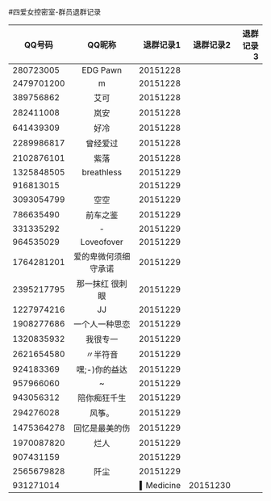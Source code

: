 #四爱女控密室-群员退群记录

| QQ号码        | QQ昵称           | 退群记录1   | 退群记录2	| 退群记录3	|
| ------------- |:-------------:   | -----:           | -----:           | -----:           |
|280723005|EDG    Pawn|20151228| | |
|2479701200|m|20151228| | |
|389756862|艾可|20151228| | |
|282411008|岚安|20151228| | |
|641439309|好冷|20151228| | |
|2289986817|曾经爱过|20151228| | |
|2102876101|紫落|20151228| | |
|1325848505|breathless|20151229| | |
|916813015||20151229| | |
|3093054799|空空|20151229| | |
|786635490|前车之鉴|20151229| | |
|331335292|-|20151229| | |
|964535029|Loveofover|20151229| | |
|1764281201|爱的卑微何须细守承诺|20151229| | |
|2395217795|那一抹红 很刺眼|20151229| | |   
|1227974216|JJ|20151229| | |
|1908277686|一个人一种思恋|20151229| | |
|1320835932|我很专一|20151229| | |
|2621654580|〃半符音|20151229| | |
|924183369|嘿;-)你的益达|20151229| | |
|957966060|~|20151229| | |
|943056312|陪你痴狂千生|20151229| | |
|294276028|风筝。|20151229| | |
|1475364278|回忆是最美的伤|20151229| | |
|1970087820|烂人|20151229| | |
|907431159||20151229| | |
|2565679828|阡尘|20151229| | |
|931271014||▍Medicine|20151230| | |

